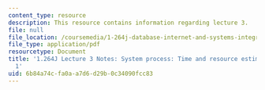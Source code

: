 ```yaml
---
content_type: resource
description: This resource contains information regarding lecture 3.
file: null
file_location: /coursemedia/1-264j-database-internet-and-systems-integration-technologies-fall-2013/6b84a74cfa0aa7d6d29b0c34090fcc83_MIT1_264JF13_lect_3.pdf
file_type: application/pdf
resourcetype: Document
title: '1.264J Lecture 3 Notes: System process: Time and resource estimation, part
  1'
uid: 6b84a74c-fa0a-a7d6-d29b-0c34090fcc83
---
```

